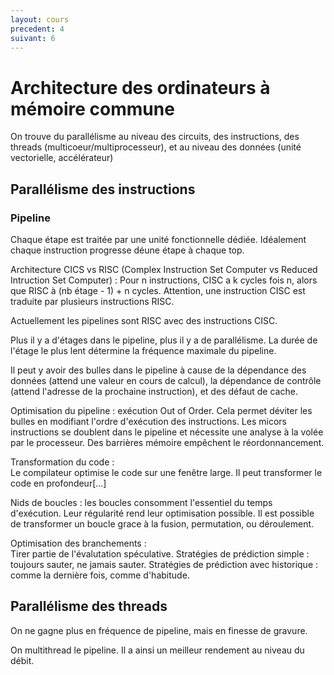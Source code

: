 ```yaml
---
layout: cours
precedent: 4
suivant: 6
---
```


# Architecture des ordinateurs à mémoire commune

On trouve du parallélisme au niveau des circuits, des instructions, des threads (multicoeur/multiprocesseur), et au niveau des données (unité vectorielle, accélérateur)

## Parallélisme des instructions

### Pipeline

Chaque étape est traitée par une unité fonctionnelle dédiée. Idéalement chaque instruction progresse déune étape à chaque top.

Architecture CICS vs RISC (Complex Instruction Set Computer vs Reduced Intruction Set Computer) : Pour n instructions, CISC a k cycles fois n, alors que RISC à (nb étage - 1) + n cycles. Attention, une instruction CISC est traduite par plusieurs instructions RISC.

Actuellement les pipelines sont RISC avec des instructions CISC.

Plus il y a d'étages dans le pipeline, plus il y a de parallélisme. La durée de l'étage le plus lent détermine la fréquence maximale du pipeline.

Il peut y avoir des bulles dans le pipeline à cause de la dépendance des données (attend une valeur en cours de calcul), la dépendance de contrôle (attend l'adresse de la prochaine instruction), et des défaut de cache.

Optimisation du pipeline : exécution Out of Order. Cela permet déviter les bulles en modifiant l'ordre d'exécution des instructions. Les micors instructions se doublent dans le pipeline et nécessite une analyse à la volée par le processeur. Des barrières mémoire empêchent le réordonnancement.

Transformation du code :  
Le compilateur optimise le code sur une fenêtre large. Il peut transformer le code en profondeur[...]

Nids de boucles : les boucles consomment l'essentiel du temps d'exécution. Leur régularité rend leur optimisation possible. Il est possible de transformer un boucle grace à la fusion, permutation, ou déroulement.

Optimisation des branchements :  
Tirer partie de l'évalutation spéculative. Stratégies de prédiction simple : toujours sauter, ne jamais sauter. Stratégies de prédiction avec historique : comme la dernière fois, comme d'habitude.

## Parallélisme des threads

On ne gagne plus en fréquence de pipeline, mais en finesse de gravure.

On multithread le pipeline. Il a ainsi un meilleur rendement au niveau du débit.
